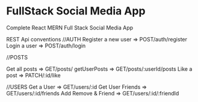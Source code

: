 # FullStack Social Media App

Complete React MERN Full Stack Social Media App

REST Api conventions
//AUTH
Register a new user => POST/auth/register
Login a user => POST/auth/login

//POSTS

Get all posts => GET/posts/
getUserPosts => GET/posts/:userId/posts
Like a post => PATCH/:id/like

//USERS
Get a User => GET/users/:id
Get User Friends => GET/users/:id/friends
Add Remove & Friend => GET/users/:id/:friendId
